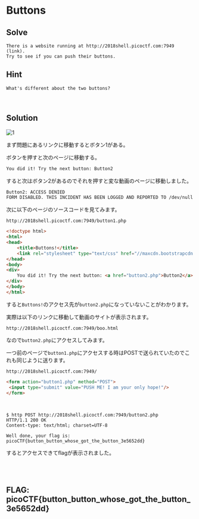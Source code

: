 # Buttons 

## Solve
```
There is a website running at http://2018shell.picoctf.com:7949 (link). 
Try to see if you can push their buttons.
```

## Hint
```
What's different about the two buttons?
```

<br>

## Solution

![1](https://user-images.githubusercontent.com/47602064/83597087-586bd100-a5a1-11ea-9e4e-4c7b47c4afa8.png)

まず問題にあるリンクに移動するとボタン1がある。

ボタンを押すと次のページに移動する。

```txt
You did it! Try the next button: Button2
```

すると次はボタン2があるのでそれを押すと変な動画のページに移動しました。

```txt
Button2: ACCESS DENIED
FORM DISABLED. THIS INCIDENT HAS BEEN LOGGED AND REPORTED TO /dev/null
```

次に以下のページのソースコードを見てみます。

`http://2018shell.picoctf.com:7949/button1.php`

```html
<!doctype html>
<html>
<head>
    <title>Buttons!</title>
    <link rel="stylesheet" type="text/css" href="//maxcdn.bootstrapcdn.com/bootstrap/3.3.5/css/bootstrap.min.css">
</head>
<body>
<div>
    You did it! Try the next button: <a href="button2.php">Button2</a>
</div>
</body>
</html>
```

すると`Buttons!`のアクセス先が`button2.php`になっていないことがわかります。

実際は以下のリンクに移動して動画のサイトが表示されます。

`http://2018shell.picoctf.com:7949/boo.html`

なので`button2.php`にアクセスしてみます。

一つ前のページで`button1.php`にアクセスする時はPOSTで送られていたのでこれも同じように送ります。

`http://2018shell.picoctf.com:7949/`

```html
<form action="button1.php" method="POST">
 <input type="submit" value="PUSH ME! I am your only hope!"/>
</form>
```

<br>

```http
$ http POST http://2018shell.picoctf.com:7949/button2.php
HTTP/1.1 200 OK
Content-type: text/html; charset=UTF-8

Well done, your flag is: picoCTF{button_button_whose_got_the_button_3e5652dd}
```

するとアクセスできてflagが表示されました。

<br><br>

## FLAG: picoCTF{button_button_whose_got_the_button_3e5652dd}
